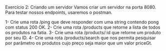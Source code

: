 Exercício 2: Criando um servidor
Vamos criar um servidor na porta 8080. Para testar nossos endpoints, usaremos o postman.  

1- Crie uma rota /ping que deve responder com uma string contendo pong com status 200 OK.
2- Crie uma rota /products que retorne a lista de todos os produtos na fatia.
3- Crie uma rota /products/:id que retorne um produto por seu ID.
4- Crie uma rota /products/search que nos permita pesquisar por parâmetro os produtos cujo preço seja maior que um valor priceGt.
